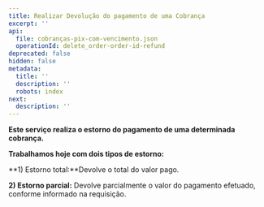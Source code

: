 ```yaml
---
title: Realizar Devolução do pagamento de uma Cobrança
excerpt: ''
api:
  file: cobranças-pix-com-vencimento.json
  operationId: delete_order-order-id-refund
deprecated: false
hidden: false
metadata:
  title: ''
  description: ''
  robots: index
next:
  description: ''
---
```

**Este serviço realiza o estorno do pagamento de uma determinada cobrança.**

**Trabalhamos hoje com dois tipos de estorno:**

**1) Estorno total:**Devolve o total do valor pago.

**2) Estorno parcial:** Devolve parcialmente o valor do pagamento efetuado, conforme informado na requisição.